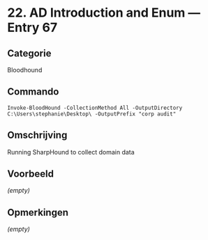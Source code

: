 # 22. AD Introduction and Enum — Entry 67

## Categorie

Bloodhound

## Commando

```
Invoke-BloodHound -CollectionMethod All -OutputDirectory C:\Users\stephanie\Desktop\ -OutputPrefix "corp audit"
```

## Omschrijving

Running SharpHound to collect domain data

## Voorbeeld

_(empty)_

## Opmerkingen

_(empty)_

